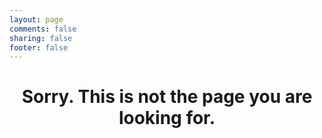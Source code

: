```yaml
---
layout: page
comments: false
sharing: false
footer: false
---
```



<h1 style="text-align:center">Sorry. This is not the page you are looking for.</h1>
